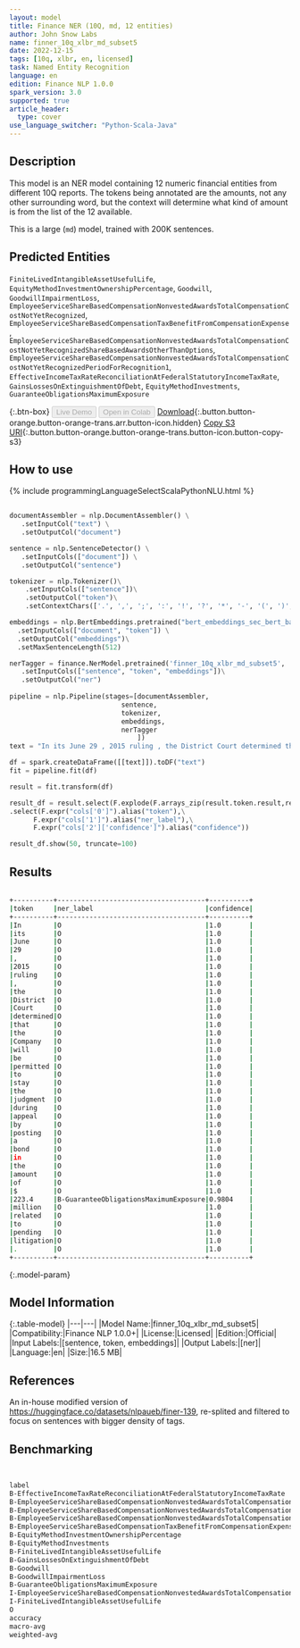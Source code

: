 ```yaml
---
layout: model
title: Finance NER (10Q, md, 12 entities)
author: John Snow Labs
name: finner_10q_xlbr_md_subset5
date: 2022-12-15
tags: [10q, xlbr, en, licensed]
task: Named Entity Recognition
language: en
edition: Finance NLP 1.0.0
spark_version: 3.0
supported: true
article_header:
  type: cover
use_language_switcher: "Python-Scala-Java"
---
```


## Description

This model is an NER model containing 12 numeric financial entities from different 10Q reports. The tokens being annotated are the amounts, not any other surrounding word, but the context will determine what kind of amount is from the list of the 12 available.

This is a large (`md`) model, trained with 200K sentences.

## Predicted Entities

`FiniteLivedIntangibleAssetUsefulLife`, `EquityMethodInvestmentOwnershipPercentage`, `Goodwill`, `GoodwillImpairmentLoss`, `EmployeeServiceShareBasedCompensationNonvestedAwardsTotalCompensationCostNotYetRecognized`, `EmployeeServiceShareBasedCompensationTaxBenefitFromCompensationExpense`, `EmployeeServiceShareBasedCompensationNonvestedAwardsTotalCompensationCostNotYetRecognizedShareBasedAwardsOtherThanOptions`, `EmployeeServiceShareBasedCompensationNonvestedAwardsTotalCompensationCostNotYetRecognizedPeriodForRecognition1`, `EffectiveIncomeTaxRateReconciliationAtFederalStatutoryIncomeTaxRate`, `GainsLossesOnExtinguishmentOfDebt`, `EquityMethodInvestments`, `GuaranteeObligationsMaximumExposure`

{:.btn-box}
<button class="button button-orange" disabled>Live Demo</button>
<button class="button button-orange" disabled>Open in Colab</button>
[Download](https://s3.amazonaws.com/auxdata.johnsnowlabs.com/finance/models/finner_10q_xlbr_md_subset5_en_1.0.0_3.0_1671079953019.zip){:.button.button-orange.button-orange-trans.arr.button-icon.hidden}
[Copy S3 URI](s3://auxdata.johnsnowlabs.com/finance/models/finner_10q_xlbr_md_subset5_en_1.0.0_3.0_1671079953019.zip){:.button.button-orange.button-orange-trans.button-icon.button-copy-s3}

## How to use



<div class="tabs-box" markdown="1">
{% include programmingLanguageSelectScalaPythonNLU.html %}

```python
 
documentAssembler = nlp.DocumentAssembler() \
   .setInputCol("text") \
   .setOutputCol("document")

sentence = nlp.SentenceDetector() \
   .setInputCols(["document"]) \
   .setOutputCol("sentence") 

tokenizer = nlp.Tokenizer()\
    .setInputCols(["sentence"])\
    .setOutputCol("token")\
    .setContextChars(['.', ',', ';', ':', '!', '?', '*', '-', '(', ')', '”', '’', '$','€'])

embeddings = nlp.BertEmbeddings.pretrained("bert_embeddings_sec_bert_base","en") \
  .setInputCols(["document", "token"]) \
  .setOutputCol("embeddings")\
  .setMaxSentenceLength(512)

nerTagger = finance.NerModel.pretrained('finner_10q_xlbr_md_subset5', 'en', 'finance/models')\
   .setInputCols(["sentence", "token", "embeddings"])\
   .setOutputCol("ner")
              
pipeline = nlp.Pipeline(stages=[documentAssembler,
                            sentence,
                            tokenizer,
                            embeddings,
                            nerTagger
                                ])
text = "In its June 29 , 2015 ruling , the District Court determined that the Company will be permitted to stay the judgment during appeal by posting a bond in the amount of $ 223.4 million related to pending litigation .    "

df = spark.createDataFrame([[text]]).toDF("text")
fit = pipeline.fit(df)

result = fit.transform(df)

result_df = result.select(F.explode(F.arrays_zip(result.token.result,result.ner.result, result.ner.metadata)).alias("cols"))\
.select(F.expr("cols['0']").alias("token"),\
      F.expr("cols['1']").alias("ner_label"),\
      F.expr("cols['2']['confidence']").alias("confidence"))

result_df.show(50, truncate=100)
```

</div>

## Results

```bash

+----------+-------------------------------------+----------+
|token     |ner_label                            |confidence|
+----------+-------------------------------------+----------+
|In        |O                                    |1.0       |
|its       |O                                    |1.0       |
|June      |O                                    |1.0       |
|29        |O                                    |1.0       |
|,         |O                                    |1.0       |
|2015      |O                                    |1.0       |
|ruling    |O                                    |1.0       |
|,         |O                                    |1.0       |
|the       |O                                    |1.0       |
|District  |O                                    |1.0       |
|Court     |O                                    |1.0       |
|determined|O                                    |1.0       |
|that      |O                                    |1.0       |
|the       |O                                    |1.0       |
|Company   |O                                    |1.0       |
|will      |O                                    |1.0       |
|be        |O                                    |1.0       |
|permitted |O                                    |1.0       |
|to        |O                                    |1.0       |
|stay      |O                                    |1.0       |
|the       |O                                    |1.0       |
|judgment  |O                                    |1.0       |
|during    |O                                    |1.0       |
|appeal    |O                                    |1.0       |
|by        |O                                    |1.0       |
|posting   |O                                    |1.0       |
|a         |O                                    |1.0       |
|bond      |O                                    |1.0       |
|in        |O                                    |1.0       |
|the       |O                                    |1.0       |
|amount    |O                                    |1.0       |
|of        |O                                    |1.0       |
|$         |O                                    |1.0       |
|223.4     |B-GuaranteeObligationsMaximumExposure|0.9804    |
|million   |O                                    |1.0       |
|related   |O                                    |1.0       |
|to        |O                                    |1.0       |
|pending   |O                                    |1.0       |
|litigation|O                                    |1.0       |
|.         |O                                    |1.0       |
+----------+-------------------------------------+----------+


```

{:.model-param}
## Model Information

{:.table-model}
|---|---|
|Model Name:|finner_10q_xlbr_md_subset5|
|Compatibility:|Finance NLP 1.0.0+|
|License:|Licensed|
|Edition:|Official|
|Input Labels:|[sentence, token, embeddings]|
|Output Labels:|[ner]|
|Language:|en|
|Size:|16.5 MB|

## References

An in-house modified version of https://huggingface.co/datasets/nlpaueb/finer-139, re-splited and filtered to focus on sentences with bigger density of tags.

## Benchmarking

```bash


label                                                                                                                        precision    recall  f1-score   support
B-EffectiveIncomeTaxRateReconciliationAtFederalStatutoryIncomeTaxRate                                                           0.9531    1.0000    0.9760       427
B-EmployeeServiceShareBasedCompensationNonvestedAwardsTotalCompensationCostNotYetRecognized                                     0.7563    0.7098    0.7323       634
B-EmployeeServiceShareBasedCompensationNonvestedAwardsTotalCompensationCostNotYetRecognizedPeriodForRecognition1                0.9271    0.9946    0.9597       742
B-EmployeeServiceShareBasedCompensationNonvestedAwardsTotalCompensationCostNotYetRecognizedShareBasedAwardsOtherThanOptions     0.4677    0.6230    0.5343       244
B-EmployeeServiceShareBasedCompensationTaxBenefitFromCompensationExpense                                                        0.9742    0.9869    0.9805       153
B-EquityMethodInvestmentOwnershipPercentage                                                                                     0.9828    0.9896    0.9862       866
B-EquityMethodInvestments                                                                                                       0.9970    0.8770    0.9331       374
B-FiniteLivedIntangibleAssetUsefulLife                                                                                          0.9970    0.9432    0.9693       352
B-GainsLossesOnExtinguishmentOfDebt                                                                                             0.9811    0.9962    0.9886       261
B-Goodwill                                                                                                                      0.9759    0.9824    0.9791       454
B-GoodwillImpairmentLoss                                                                                                        0.9881    0.9022    0.9432       184
B-GuaranteeObligationsMaximumExposure                                                                                           0.9651    0.9881    0.9765       252
I-EmployeeServiceShareBasedCompensationNonvestedAwardsTotalCompensationCostNotYetRecognizedPeriodForRecognition1                0.9423    0.9245    0.9333        53
I-FiniteLivedIntangibleAssetUsefulLife                                                                                          1.0000    0.9221    0.9595        77
O                                                                                                                               0.9990    0.9986    0.9988    133006
accuracy                                                                                                                             -         -    0.9958    138079
macro-avg                                                                                                                       0.9271    0.9225    0.9234    138079
weighted-avg                                                                                                                    0.9961    0.9958    0.9959    138079
```